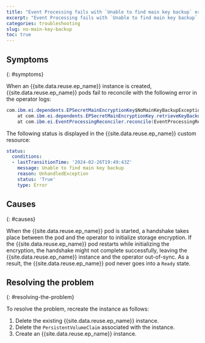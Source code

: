 ```yaml
---
title: "Event Processing fails with `Unable to find main key backup` error"
excerpt: "Event Processing fails with `Unable to find main key backup` error after an instance is created"
categories: troubleshooting
slug: no-main-key-backup
toc: true
---
```



## Symptoms
{: #symptoms}

When an {{site.data.reuse.ep_name}} instance is created, {{site.data.reuse.ep_name}} pods fail to reconcile with the following error in the operator logs:

```java
com.ibm.ei.dependents.EPSecretMainEncryptionKey$NoMainKeyBackupException: Unable to find main key backup
	at com.ibm.ei.dependents.EPSecretMainEncryptionKey.retrieveKeyBackup(EPSecretMainEncryptionKey.java:132)
	at com.ibm.ei.EventProcessingReconciler.reconcile(EventProcessingReconciler.java:226)
```

The following status is displayed in the {{site.data.reuse.ep_name}} custom resource:

```yaml
status:
  conditions:
  - lastTransitionTime: '2024-02-26T19:49:43Z'
    message: Unable to find main key backup
    reason: UnhandledException
    status: 'True'
    type: Error
```

## Causes
{: #causes}

When the {{site.data.reuse.ep_name}} pod is started, a handshake takes place between the pod and the operator to initialize storage encryption. If the {{site.data.reuse.ep_name}} pod restarts while initializing the encryption, the handshake might not complete successfully, leaving the {{site.data.reuse.ep_name}} instance and the operator out-of-sync. As a result, the {{site.data.reuse.ep_name}} pod never goes into a `Ready` state.

## Resolving the problem
{: #resolving-the-problem}

To resolve the problem, recreate the instance as follows: 

1. Delete the existing {{site.data.reuse.ep_name}} instance.
2. Delete the `PersistentVolumeClaim` associated with the instance.
3. Create an {{site.data.reuse.ep_name}} instance.